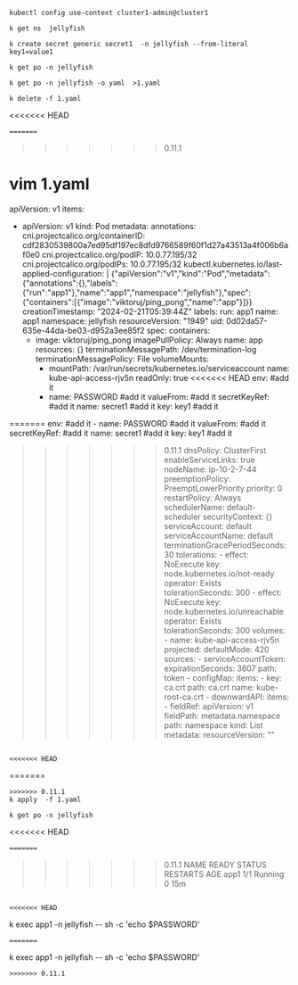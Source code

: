 ```
kubectl config use-context cluster1-admin@cluster1
```

```
k get ns  jellyfish

k create secret generic secret1  -n jellyfish --from-literal key1=value1

k get po -n jellyfish

k get po -n jellyfish -o yaml  >1.yaml

k delete -f 1.yaml

```

<<<<<<< HEAD
``` 
=======
```
>>>>>>> 0.11.1
# vim 1.yaml

apiVersion: v1
items:
- apiVersion: v1
  kind: Pod
  metadata:
    annotations:
      cni.projectcalico.org/containerID: cdf2830539800a7ed95df197ec8dfd9766589f60f1d27a43513a4f006b6af0e0
      cni.projectcalico.org/podIP: 10.0.77.195/32
      cni.projectcalico.org/podIPs: 10.0.77.195/32
      kubectl.kubernetes.io/last-applied-configuration: |
        {"apiVersion":"v1","kind":"Pod","metadata":{"annotations":{},"labels":{"run":"app1"},"name":"app1","namespace":"jellyfish"},"spec":{"containers":[{"image":"viktoruj/ping_pong","name":"app"}]}}
    creationTimestamp: "2024-02-21T05:39:44Z"
    labels:
      run: app1
    name: app1
    namespace: jellyfish
    resourceVersion: "1949"
    uid: 0d02da57-635e-44da-be03-d952a3ee85f2
  spec:
    containers:
    - image: viktoruj/ping_pong
      imagePullPolicy: Always
      name: app
      resources: {}
      terminationMessagePath: /dev/termination-log
      terminationMessagePolicy: File
      volumeMounts:
      - mountPath: /var/run/secrets/kubernetes.io/serviceaccount
        name: kube-api-access-rjv5n
        readOnly: true
<<<<<<< HEAD
      env:                                     #add it 
      - name: PASSWORD                         #add it 
        valueFrom:                             #add it 
          secretKeyRef:                        #add it 
            name: secret1                      #add it 
            key: key1                          #add it 
        
=======
      env:                                     #add it
      - name: PASSWORD                         #add it
        valueFrom:                             #add it
          secretKeyRef:                        #add it
            name: secret1                      #add it
            key: key1                          #add it

>>>>>>> 0.11.1
    dnsPolicy: ClusterFirst
    enableServiceLinks: true
    nodeName: ip-10-2-7-44
    preemptionPolicy: PreemptLowerPriority
    priority: 0
    restartPolicy: Always
    schedulerName: default-scheduler
    securityContext: {}
    serviceAccount: default
    serviceAccountName: default
    terminationGracePeriodSeconds: 30
    tolerations:
    - effect: NoExecute
      key: node.kubernetes.io/not-ready
      operator: Exists
      tolerationSeconds: 300
    - effect: NoExecute
      key: node.kubernetes.io/unreachable
      operator: Exists
      tolerationSeconds: 300
    volumes:
    - name: kube-api-access-rjv5n
      projected:
        defaultMode: 420
        sources:
        - serviceAccountToken:
            expirationSeconds: 3607
            path: token
        - configMap:
            items:
            - key: ca.crt
              path: ca.crt
            name: kube-root-ca.crt
        - downwardAPI:
            items:
            - fieldRef:
                apiVersion: v1
                fieldPath: metadata.namespace
              path: namespace
kind: List
metadata:
  resourceVersion: ""

```

<<<<<<< HEAD
``` 
=======
```
>>>>>>> 0.11.1
k apply  -f 1.yaml
```
```
k get po -n jellyfish

```
<<<<<<< HEAD
``` 
=======
```
>>>>>>> 0.11.1
NAME   READY   STATUS    RESTARTS   AGE
app1   1/1     Running   0          15m

```

<<<<<<< HEAD
``` 
k exec app1  -n jellyfish -- sh -c 'echo $PASSWORD'
```
=======
```
k exec app1  -n jellyfish -- sh -c 'echo $PASSWORD'
```
>>>>>>> 0.11.1
